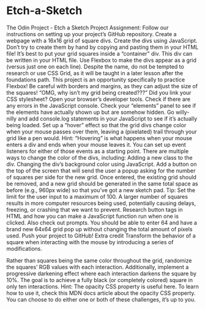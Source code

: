# Etch-a-Sketch
The Odin Project - Etch a Sketch Project
Assignment: 
Follow our instructions on setting up your project’s GitHub repository.
Create a webpage with a 16x16 grid of square divs.
Create the divs using JavaScript. Don’t try to create them by hand by copying and pasting them in your HTML file!
It’s best to put your grid squares inside a “container” div. This div can be written in your HTML file.
Use Flexbox to make the divs appear as a grid (versus just one on each line). Despite the name, do not be tempted to research or use CSS Grid, as it will be taught in a later lesson after the foundations path. This project is an opportunity specifically to practice Flexbox!
Be careful with borders and margins, as they can adjust the size of the squares!
“OMG, why isn’t my grid being created???”
Did you link your CSS stylesheet?
Open your browser’s developer tools.
Check if there are any errors in the JavaScript console.
Check your “elements” panel to see if the elements have actually shown up but are somehow hidden.
Go willy-nilly and add console.log statements in your JavaScript to see if it’s actually being loaded.
Set up a “hover” effect so that the grid divs change color when your mouse passes over them, leaving a (pixelated) trail through your grid like a pen would.
Hint: “Hovering” is what happens when your mouse enters a div and ends when your mouse leaves it. You can set up event listeners for either of those events as a starting point.
There are multiple ways to change the color of the divs, including:
Adding a new class to the div.
Changing the div’s background color using JavaScript.
Add a button on the top of the screen that will send the user a popup asking for the number of squares per side for the new grid. Once entered, the existing grid should be removed, and a new grid should be generated in the same total space as before (e.g., 960px wide) so that you’ve got a new sketch pad.
Tip: Set the limit for the user input to a maximum of 100. A larger number of squares results in more computer resources being used, potentially causing delays, freezing, or crashing that we want to prevent.
Research button tags in HTML and how you can make a JavaScript function run when one is clicked.
Also check out prompts.
You should be able to enter 64 and have a brand new 64x64 grid pop up without changing the total amount of pixels used.
Push your project to GitHub!
Extra credit
Transform the behavior of a square when interacting with the mouse by introducing a series of modifications.

Rather than squares being the same color throughout the grid, randomize the squares’ RGB values with each interaction.
Additionally, implement a progressive darkening effect where each interaction darkens the square by 10%. The goal is to achieve a fully black (or completely colored) square in only ten interactions.
Hint: The opacity CSS property is useful here. To learn how to use it, check this MDN docs article about the opacity CSS property.
You can choose to do either one or both of these challenges, it’s up to you.
